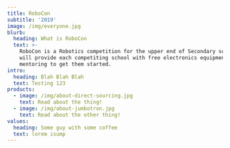```yaml
---
title: RoboCon
subtitle: '2019'
image: /img/everyone.jpg
blurb:
  heading: What is RoboCon
  text: >-
    RoboCon is a Robotics competition for the upper end of Secondary schools. We
    will provide each competiting school with free electronics equipment  and
    mentoring to get them started.
intro:
  heading: Blah Blah Blah
  text: Testing 123
products:
  - image: /img/about-direct-sourcing.jpg
    text: Read about the thing!
  - image: /img/about-jumbotron.jpg
    text: Read about the other thing!
values:
  heading: Some guy with some coffee
  text: lorem isump
---
```


